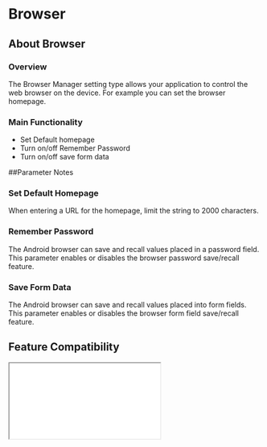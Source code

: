 # Browser

## About Browser

### Overview

The Browser Manager setting type allows your application to control the web browser on the device. For example you can set the browser homepage. 

### Main Functionality

* Set Default homepage
* Turn on/off Remember Password
* Turn on/off save form data

##Parameter Notes

### Set Default Homepage
When entering a URL for the homepage, limit the string to 2000 characters.

### Remember Password
The Android browser can save and recall values placed in a password field. This parameter enables or disables the browser password save/recall feature.

### Save Form Data
The Android browser can save and recall values placed into form fields. This parameter enables or disables the browser form field save/recall feature.


## Feature Compatibility

<iframe src="compare.html#mx=4.3&csp=BrowserMgr&os=All&embed=true"></iframe> 
